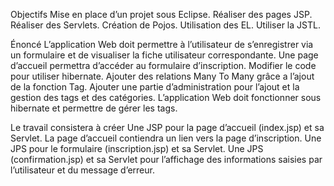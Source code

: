 Objectifs
Mise en place d’un projet sous Eclipse.
Réaliser des pages JSP.
Réaliser des Servlets.
Création de Pojos.
Utilisation des EL.
Utiliser la JSTL.

Énoncé
L’application Web doit permettre à l’utilisateur de s’enregistrer via un formulaire et de visualiser la
fiche utilisateur correspondante.
Une page d’accueil permettra d’accéder au formulaire d’inscription.
Modifier le code pour utiliser hibernate.
Ajouter des relations Many To Many grâce a l’ajout de la fonction Tag.
Ajouter une partie d’administration pour l’ajout et la gestion des tags et des catégories.
L’application Web doit fonctionner sous hibernate et permettre de gérer les tags.

Le travail consistera à créer
Une JSP pour la page d’accueil (index.jsp) et sa Servlet.
La page d’accueil contiendra un lien
vers la page d’inscription.
Une JPS pour le formulaire (inscription.jsp) et sa Servlet.
Une JPS (confirmation.jsp) et sa Servlet pour l’affichage des informations saisies par
l’utilisateur et du message d’erreur.
